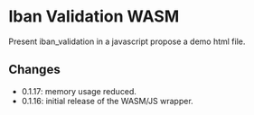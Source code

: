 # Iban Validation WASM
Present iban_validation in a javascript propose a demo html file.

## Changes
 - 0.1.17: memory usage reduced.
 - 0.1.16: initial release of the WASM/JS wrapper.
